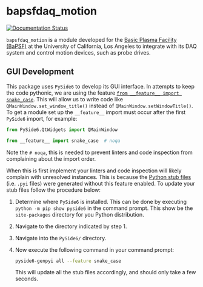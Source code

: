 # bapsfdaq_motion

[![Documentation Status](https://readthedocs.org/projects/bapsfdaq-motion/badge/?version=latest)](https://bapsfdaq-motion.readthedocs.io/en/latest/?badge=latest)

``bapsfdaq_motion`` is a module developed for the 
[Basic Plasma Facility (BaPSF)](https://plasma.physics.ucla.edu/) at the
University of California, Los Angeles to integrate with its DAQ system
and control motion devices, such as probe drives.

## GUI Development

This package uses ``PySide6`` to develop its GUI interface.  In attempts
to keep the code pythonic, we are using the feature
[`from __feature__ import snake_case`](https://doc.qt.io/qtforpython/feature-why.html).
This will allow us to write code like `QMainWindow.set_window_title()`
instead of `QMainWindow.setWindowTitle()`.  To get a module set up the 
`__feature__` import must occur after the first `PySide6` import, for
example:

```python
from PySide6.QtWidgets import QMainWindow

from __feature__ import snake_case  # noqa
```

Note the `# noqa`, this is needed to prevent linters and code inspection
from complaining about the import order.

When this is first implement your linters and code inspection will
likely complain with unresolved instances.  This is because the
[Python stub files](https://peps.python.org/pep-0484/#stub-files)
(i.e. ``.pyi`` files) were generated without this feature enabled.  To
update your stub files follow the procedure below:

1. Determine where `PySide6` is installed.  This can be done by 
   executing `python -m pip show pyside6` in the command prompt.  This
   show be the `site-packages` directory for you Python distribution.
2. Navigate to the directory indicated by step 1.
3. Navigate into the `PySide6/` directory.
4. Now execute the following command in your command prompt:

   ```bash
   pyside6-genpyi all --feature snake_case
   ```
   
   This will update all the stub files accordingly, and should only take
   a few seconds.
